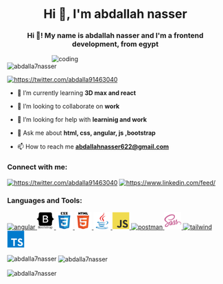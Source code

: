 <h1 align="center">Hi 👋, I'm abdallah nasser</h1>
<h3 align="center">Hi 👋! My name is abdallah nasser and I'm a frontend development, from egypt</h3>
<img align="right" width="400" src="https://cdn.dribbble.com/users/1162077/screenshots/3848914/programmer.gif" alt="coding">

<p align="left"> <img src="https://komarev.com/ghpvc/?username=abdalla7nasser&label=Profile%20views&color=0e75b6&style=flat" alt="abdalla7nasser" /> </p>

<p align="left"> <a href="https://twitter.com/https://twitter.com/abdalla91463040" target="blank"><img src="https://img.shields.io/twitter/follow/https://twitter.com/abdalla91463040?logo=twitter&style=for-the-badge" alt="https://twitter.com/abdalla91463040" /></a> </p>

- 🌱 I’m currently learning **3D max and react**

- 👯 I’m looking to collaborate on **work**

- 🤝 I’m looking for help with **learninig and work**

- 💬 Ask me about **html, css, angular, js ,bootstrap**

- 📫 How to reach me **abdallahnasser622@gmail.com**

<h3 align="left">Connect with me:</h3>
<p align="left">
<a href="https://twitter.com/https://twitter.com/abdalla91463040" target="blank"><img align="center" src="https://raw.githubusercontent.com/rahuldkjain/github-profile-readme-generator/master/src/images/icons/Social/twitter.svg" alt="https://twitter.com/abdalla91463040" height="30" width="40" /></a>
<a href="https://linkedin.com/in/https://www.linkedin.com/feed/" target="blank"><img align="center" src="https://raw.githubusercontent.com/rahuldkjain/github-profile-readme-generator/master/src/images/icons/Social/linked-in-alt.svg" alt="https://www.linkedin.com/feed/" height="30" width="40" /></a>
</p>

<h3 align="left">Languages and Tools:</h3>
<p align="left"> <a href="https://angular.io" target="_blank" rel="noreferrer"> <img src="https://angular.io/assets/images/logos/angular/angular.svg" alt="angular" width="40" height="40"/> </a> <a href="https://getbootstrap.com" target="_blank" rel="noreferrer"> <img src="https://raw.githubusercontent.com/devicons/devicon/master/icons/bootstrap/bootstrap-plain-wordmark.svg" alt="bootstrap" width="40" height="40"/> </a> <a href="https://www.w3schools.com/css/" target="_blank" rel="noreferrer"> <img src="https://raw.githubusercontent.com/devicons/devicon/master/icons/css3/css3-original-wordmark.svg" alt="css3" width="40" height="40"/> </a> <a href="https://www.w3.org/html/" target="_blank" rel="noreferrer"> <img src="https://raw.githubusercontent.com/devicons/devicon/master/icons/html5/html5-original-wordmark.svg" alt="html5" width="40" height="40"/> </a> <a href="https://www.java.com" target="_blank" rel="noreferrer"> <img src="https://raw.githubusercontent.com/devicons/devicon/master/icons/java/java-original.svg" alt="java" width="40" height="40"/> </a> <a href="https://developer.mozilla.org/en-US/docs/Web/JavaScript" target="_blank" rel="noreferrer"> <img src="https://raw.githubusercontent.com/devicons/devicon/master/icons/javascript/javascript-original.svg" alt="javascript" width="40" height="40"/> </a> <a href="https://postman.com" target="_blank" rel="noreferrer"> <img src="https://www.vectorlogo.zone/logos/getpostman/getpostman-icon.svg" alt="postman" width="40" height="40"/> </a> <a href="https://sass-lang.com" target="_blank" rel="noreferrer"> <img src="https://raw.githubusercontent.com/devicons/devicon/master/icons/sass/sass-original.svg" alt="sass" width="40" height="40"/> </a> <a href="https://tailwindcss.com/" target="_blank" rel="noreferrer"> <img src="https://www.vectorlogo.zone/logos/tailwindcss/tailwindcss-icon.svg" alt="tailwind" width="40" height="40"/> </a> <a href="https://www.typescriptlang.org/" target="_blank" rel="noreferrer"> <img src="https://raw.githubusercontent.com/devicons/devicon/master/icons/typescript/typescript-original.svg" alt="typescript" width="40" height="40"/> </a> </p>

<p><img align="left" src="https://github-readme-stats.vercel.app/api/top-langs?username=abdalla7nasser&show_icons=true&locale=en&layout=compact" alt="abdalla7nasser" /></p>

<p>&nbsp;<img align="center" src="https://github-readme-stats.vercel.app/api?username=abdalla7nasser&show_icons=true&locale=en" alt="abdalla7nasser" /></p>

<p><img align="center" src="https://github-readme-streak-stats.herokuapp.com/?user=abdalla7nasser&" alt="abdalla7nasser" /></p>
